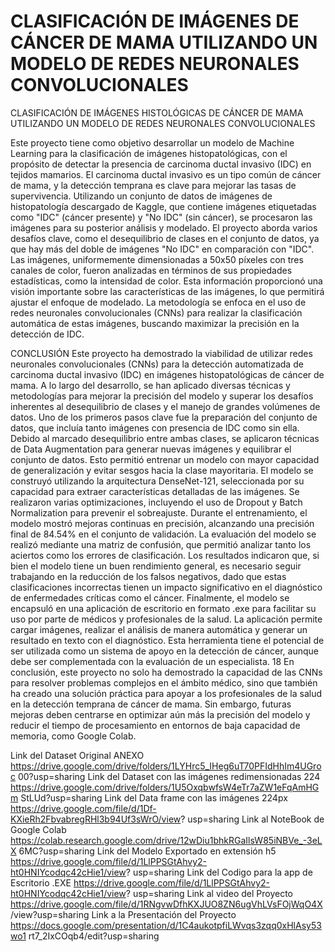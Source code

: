 # CLASIFICACIÓN DE IMÁGENES  DE CÁNCER DE MAMA UTILIZANDO UN MODELO DE REDES NEURONALES CONVOLUCIONALES
CLASIFICACIÓN DE IMÁGENES HISTOLÓGICAS DE CÁNCER DE MAMA UTILIZANDO UN MODELO DE REDES NEURONALES CONVOLUCIONALES

Este proyecto tiene como objetivo desarrollar un modelo de Machine Learning para la clasificación de imágenes histopatológicas, con el propósito de detectar la presencia de carcinoma ductal invasivo (IDC) en tejidos mamarios. El carcinoma ductal invasivo es un tipo común de cáncer de mama, y la detección temprana es clave para mejorar las tasas de supervivencia. Utilizando un conjunto de datos de imágenes de histopatología descargado de Kaggle, que contiene imágenes etiquetadas como "IDC" (cáncer presente) y "No IDC" (sin cáncer), se procesaron las imágenes para su posterior análisis y modelado.
El proyecto aborda varios desafíos clave, como el desequilibrio de clases en el conjunto de datos, ya que hay más del doble de imágenes "No IDC" en comparación con "IDC". Las imágenes, uniformemente dimensionadas a 50x50 píxeles con tres canales de color, fueron analizadas en términos de sus propiedades estadísticas, como la intensidad de color. Esta información proporcionó una visión importante sobre las características de las imágenes, lo que permitirá ajustar el enfoque de modelado. La metodología se enfoca en el uso de redes neuronales convolucionales (CNNs) para realizar la clasificación automática de estas imágenes, buscando maximizar la precisión en la detección de IDC.



CONCLUSIÓN
Este proyecto ha demostrado la viabilidad de utilizar redes neuronales convolucionales (CNNs) para la detección automatizada de carcinoma ductal invasivo (IDC) en imágenes histopatológicas de cáncer de mama. A lo largo del desarrollo, se han aplicado diversas técnicas y metodologías para mejorar la precisión del modelo y superar los desafíos inherentes al desequilibrio de clases y el manejo de grandes volúmenes de datos.
Uno de los primeros pasos clave fue la preparación del conjunto de datos, que incluía tanto imágenes con presencia de IDC como sin ella. Debido al marcado desequilibrio entre ambas clases, se aplicaron técnicas de Data Augmentation para generar nuevas imágenes y equilibrar el conjunto de datos. Esto permitió entrenar un modelo con mayor capacidad de generalización y evitar sesgos hacia la clase mayoritaria.
El modelo se construyó utilizando la arquitectura DenseNet-121, seleccionada por su capacidad para extraer características detalladas de las imágenes. Se realizaron varias optimizaciones, incluyendo el uso de Dropout y Batch Normalization para prevenir el sobreajuste. Durante el entrenamiento, el modelo mostró mejoras continuas en precisión, alcanzando una precisión final de 84.54% en el conjunto de validación.
La evaluación del modelo se realizó mediante una matriz de confusión, que permitió analizar tanto los aciertos como los errores de clasificación. Los resultados indicaron que, si bien el modelo tiene un buen rendimiento general, es necesario seguir trabajando en la reducción de los falsos negativos, dado que estas clasificaciones incorrectas tienen un impacto significativo en el diagnóstico de enfermedades críticas como el cáncer.
Finalmente, el modelo se encapsuló en una aplicación de escritorio en formato .exe para facilitar su uso por parte de médicos y profesionales de la salud. La
aplicación permite cargar imágenes, realizar el análisis de manera automática y generar un resultado en texto con el diagnóstico. Esta herramienta tiene el potencial de ser utilizada como un sistema de apoyo en la detección de cáncer, aunque debe ser complementada con la evaluación de un especialista.
18
En conclusión, este proyecto no solo ha demostrado la capacidad de las CNNs para resolver problemas complejos en el ámbito médico, sino que también ha creado una solución práctica para apoyar a los profesionales de la salud en la detección temprana de cáncer de mama. Sin embargo, futuras mejoras deben centrarse en optimizar aún más la precisión del modelo y reducir el tiempo de procesamiento en entornos de baja capacidad de memoria, como Google Colab.



Link del Dataset Original
ANEXO
https://drive.google.com/drive/folders/1LYHrc5_IHeg6uT70PFIdHhIm4UGroc 00?usp=sharing
Link del Dataset con las imágenes redimensionadas 224
https://drive.google.com/drive/folders/1U5OxqbwfsW4eTr7aZW1eFqAmHGm StLUd?usp=sharing
Link del Data frame con las imágenes 224px
https://drive.google.com/file/d/1Df-KXieRh2FbvabregRHl3b94Uf3sWrO/view? usp=sharing
Link al NoteBook de Google Colab
https://colab.research.google.com/drive/12wDiu1bhkRGaIlsW85iNBVe_-3eLX 6MC?usp=sharing
Link del Modelo Exportado en extensión h5
https://drive.google.com/file/d/1LlPPSGtAhvy2-ht0HNIYcodqc42cHie1/view? usp=sharing
Link del Codigo para la app de Escritorio .EXE
https://drive.google.com/file/d/1LlPPSGtAhvy2-ht0HNIYcodqc42cHie1/view? usp=sharing
Link al video del Proyecto
https://drive.google.com/file/d/1RNgvwDfhKXJUO8ZN6ugVhLVsFOjWqO4X /view?usp=sharing
Link a la Presentación del Proyecto
https://docs.google.com/presentation/d/1C4aukotpfiLWvqs3zqq0xHlAsy53wo1 rt7_2IxCOqb4/edit?usp=sharing

